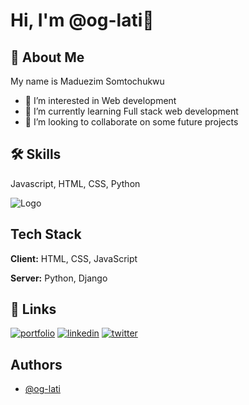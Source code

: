 # Hi, I'm @og-lati👋


## 🚀 About Me
My name is Maduezim Somtochukwu
- 👀 I’m interested in Web development 
- 🌱 I’m currently learning Full stack web development 
- 💞️ I’m looking to collaborate on some future projects 



## 🛠 Skills
Javascript, HTML, CSS, Python 


![Logo](https://dev-to-uploads.s3.amazonaws.com/uploads/articles/th5xamgrr6se0x5ro4g6.png)


## Tech Stack

**Client:** HTML, CSS, JavaScript 

**Server:** Python, Django 


## 🔗 Links
[![portfolio](https://img.shields.io/badge/my_portfolio-000?style=for-the-badge&logo=ko-fi&logoColor=white)](#)
[![linkedin](https://img.shields.io/badge/linkedin-0A66C2?style=for-the-badge&logo=linkedin&logoColor=white)](https://www.linkedin.com/in/maduezim-somtochukwu-5496a5233)
[![twitter](https://img.shields.io/badge/twitter-1DA1F2?style=for-the-badge&logo=twitter&logoColor=white)](https://twitter.com/OG_Lati)


## Authors

- [@og-lati](https://www.github.com/og-lati)
